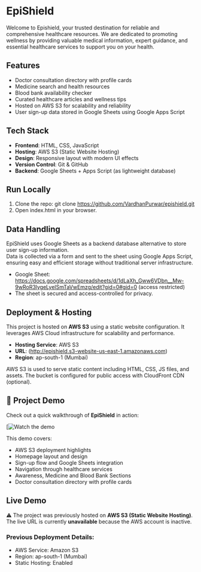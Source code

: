# EpiShield
Welcome to Epishield, your trusted destination for reliable and comprehensive healthcare resources. We are dedicated to promoting wellness by providing valuable medical information, expert guidance, and essential healthcare services to support you on your health.

##  Features

- Doctor consultation directory with profile cards
- Medicine search and health resources
- Blood bank availability checker
- Curated healthcare articles and wellness tips
- Hosted on AWS S3 for scalability and reliability
- User sign-up data stored in Google Sheets using Google Apps Script

## Tech Stack

- **Frontend**: HTML, CSS, JavaScript
- **Hosting**: AWS S3 (Static Website Hosting)
- **Design**: Responsive layout with modern UI effects
- **Version Control**: Git & GitHub
- **Backend**: Google Sheets + Apps Script (as lightweight database)

## Run Locally

1. Clone the repo:
git clone https://github.com/VardhanPurwar/epishield.git
2. Open index.html in your browser.

## Data Handling

EpiShield uses Google Sheets as a backend database alternative to store user sign-up information.  
Data is collected via a form and sent to the sheet using Google Apps Script, ensuring easy and efficient storage without traditional server infrastructure.

- Google Sheet: https://docs.google.com/spreadsheets/d/1dLaXh_Gww6VDbn__Mw-9wRoR3lygeLyeISmTaVwEmzg/edit?gid=0#gid=0 (access restricted)
- The sheet is secured and access-controlled for privacy.

## Deployment & Hosting

This project is hosted on **AWS S3** using a static website configuration. It leverages AWS Cloud infrastructure for scalability and performance.

- **Hosting Service**: AWS S3
- **URL**: (http://epishield.s3-website-us-east-1.amazonaws.com)
- **Region**: ap-south-1 (Mumbai)

AWS S3 is used to serve static content including HTML, CSS, JS files, and assets. The bucket is configured for public access with CloudFront CDN (optional).

## 🎥 Project Demo

Check out a quick walkthrough of **EpiShield** in action:

[![Watch the demo](https://www.youtube.com/watch?v=M3vlwB5yWZM)

This demo covers:
- AWS S3 deployment highlights
- Homepage layout and design
- Sign-up flow and Google Sheets integration
- Navigation through healthcare services
- Awareness, Medicine and Blood Bank Sections
- Doctor consultation directory with profile cards

## Live Demo

⚠️ The project was previously hosted on **AWS S3 (Static Website Hosting)**.  
The live URL is currently **unavailable** because the AWS account is inactive.

### Previous Deployment Details:
- AWS Service: Amazon S3
- Region: ap-south-1 (Mumbai)
- Static Hosting: Enabled
